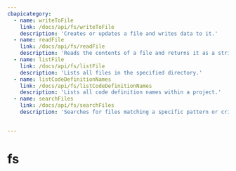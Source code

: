```yaml
---
cbapicategory:
  - name: writeToFile
    link: /docs/api/fs/writeToFile 
    description: 'Creates or updates a file and writes data to it.'
  - name: readFile
    link: /docs/api/fs/readFile
    description: 'Reads the contents of a file and returns it as a string.'
  - name: listFile
    link: /docs/api/fs/listFile
    description: 'Lists all files in the specified directory.'
  - name: listCodeDefinitionNames
    link: /docs/api/fs/listCodeDefinitionNames
    description: 'Lists all code definition names within a project.'
  - name: searchFiles
    link: /docs/api/fs/searchFiles
    description: 'Searches for files matching a specific pattern or criteria.'


---
```

# fs
<CBAPICategory />
